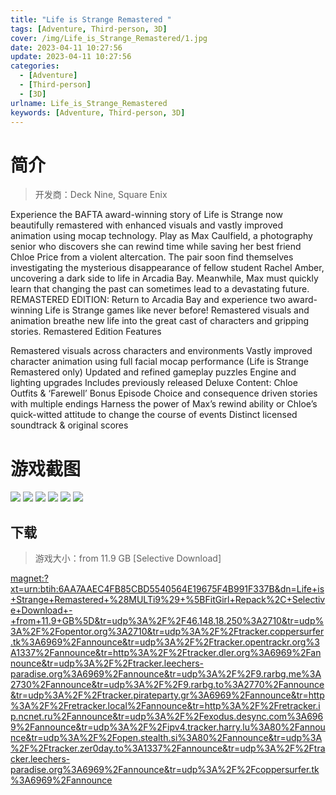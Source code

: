 ```yaml
---
title: "Life is Strange Remastered "
tags: [Adventure, Third-person, 3D]
cover: /img/Life_is_Strange_Remastered/1.jpg
date: 2023-04-11 10:27:56
update: 2023-04-11 10:27:56
categories: 
  - [Adventure]
  - [Third-person]
  - [3D]
urlname: Life_is_Strange_Remastered
keywords: [Adventure, Third-person, 3D]
---
```

# 简介

> 开发商：Deck Nine, Square Enix

Experience the BAFTA award-winning story of Life is Strange now beautifully remastered with enhanced visuals and vastly improved animation using mocap technology.
Play as Max Caulfield, a photography senior who discovers she can rewind time while saving her best friend Chloe Price from a violent altercation.
The pair soon find themselves investigating the mysterious disappearance of fellow student Rachel Amber, uncovering a dark side to life in Arcadia Bay. Meanwhile, Max must quickly learn that changing the past can sometimes lead to a devastating future.
REMASTERED EDITION:
Return to Arcadia Bay and experience two award-winning Life is Strange games like never before! Remastered visuals and animation breathe new life into the great cast of characters and gripping stories.
Remastered Edition Features

Remastered visuals across characters and environments
Vastly improved character animation using full facial mocap performance (Life is Strange Remastered only)
Updated and refined gameplay puzzles
Engine and lighting upgrades
Includes previously released Deluxe Content: Chloe Outfits & ‘Farewell’ Bonus Episode
Choice and consequence driven stories with multiple endings
Harness the power of Max’s rewind ability or Chloe’s quick-witted attitude to change the course of events
Distinct licensed soundtrack & original scores

# 游戏截图

![](/img/Life_is_Strange_Remastered/2.jpg)
![](/img/Life_is_Strange_Remastered/3.jpg)
![](/img/Life_is_Strange_Remastered/4.jpg)
![](/img/Life_is_Strange_Remastered/5.jpg)
![](/img/Life_is_Strange_Remastered/6.jpg)
![](/img/Life_is_Strange_Remastered/7.jpg)


## 下载

> 游戏大小：from 11.9 GB [Selective Download]

[magnet:?xt=urn:btih:6AA7AAEC4FB85CBD5540564E19675F4B991F337B&amp;dn=Life+is+Strange+Remastered+%28MULTi9%29+%5BFitGirl+Repack%2C+Selective+Download+-+from+11.9+GB%5D&amp;tr=udp%3A%2F%2F46.148.18.250%3A2710&amp;tr=udp%3A%2F%2Fopentor.org%3A2710&amp;tr=udp%3A%2F%2Ftracker.coppersurfer.tk%3A6969%2Fannounce&amp;tr=udp%3A%2F%2Ftracker.opentrackr.org%3A1337%2Fannounce&amp;tr=http%3A%2F%2Ftracker.dler.org%3A6969%2Fannounce&amp;tr=udp%3A%2F%2Ftracker.leechers-paradise.org%3A6969%2Fannounce&amp;tr=udp%3A%2F%2F9.rarbg.me%3A2730%2Fannounce&amp;tr=udp%3A%2F%2F9.rarbg.to%3A2770%2Fannounce&amp;tr=udp%3A%2F%2Ftracker.pirateparty.gr%3A6969%2Fannounce&amp;tr=http%3A%2F%2Fretracker.local%2Fannounce&amp;tr=http%3A%2F%2Fretracker.ip.ncnet.ru%2Fannounce&amp;tr=udp%3A%2F%2Fexodus.desync.com%3A6969%2Fannounce&amp;tr=udp%3A%2F%2Fipv4.tracker.harry.lu%3A80%2Fannounce&amp;tr=udp%3A%2F%2Fopen.stealth.si%3A80%2Fannounce&amp;tr=udp%3A%2F%2Ftracker.zer0day.to%3A1337%2Fannounce&amp;tr=udp%3A%2F%2Ftracker.leechers-paradise.org%3A6969%2Fannounce&amp;tr=udp%3A%2F%2Fcoppersurfer.tk%3A6969%2Fannounce](magnet:?xt=urn:btih:6AA7AAEC4FB85CBD5540564E19675F4B991F337B&amp;dn=Life+is+Strange+Remastered+%28MULTi9%29+%5BFitGirl+Repack%2C+Selective+Download+-+from+11.9+GB%5D&amp;tr=udp%3A%2F%2F46.148.18.250%3A2710&amp;tr=udp%3A%2F%2Fopentor.org%3A2710&amp;tr=udp%3A%2F%2Ftracker.coppersurfer.tk%3A6969%2Fannounce&amp;tr=udp%3A%2F%2Ftracker.opentrackr.org%3A1337%2Fannounce&amp;tr=http%3A%2F%2Ftracker.dler.org%3A6969%2Fannounce&amp;tr=udp%3A%2F%2Ftracker.leechers-paradise.org%3A6969%2Fannounce&amp;tr=udp%3A%2F%2F9.rarbg.me%3A2730%2Fannounce&amp;tr=udp%3A%2F%2F9.rarbg.to%3A2770%2Fannounce&amp;tr=udp%3A%2F%2Ftracker.pirateparty.gr%3A6969%2Fannounce&amp;tr=http%3A%2F%2Fretracker.local%2Fannounce&amp;tr=http%3A%2F%2Fretracker.ip.ncnet.ru%2Fannounce&amp;tr=udp%3A%2F%2Fexodus.desync.com%3A6969%2Fannounce&amp;tr=udp%3A%2F%2Fipv4.tracker.harry.lu%3A80%2Fannounce&amp;tr=udp%3A%2F%2Fopen.stealth.si%3A80%2Fannounce&amp;tr=udp%3A%2F%2Ftracker.zer0day.to%3A1337%2Fannounce&amp;tr=udp%3A%2F%2Ftracker.leechers-paradise.org%3A6969%2Fannounce&amp;tr=udp%3A%2F%2Fcoppersurfer.tk%3A6969%2Fannounce)